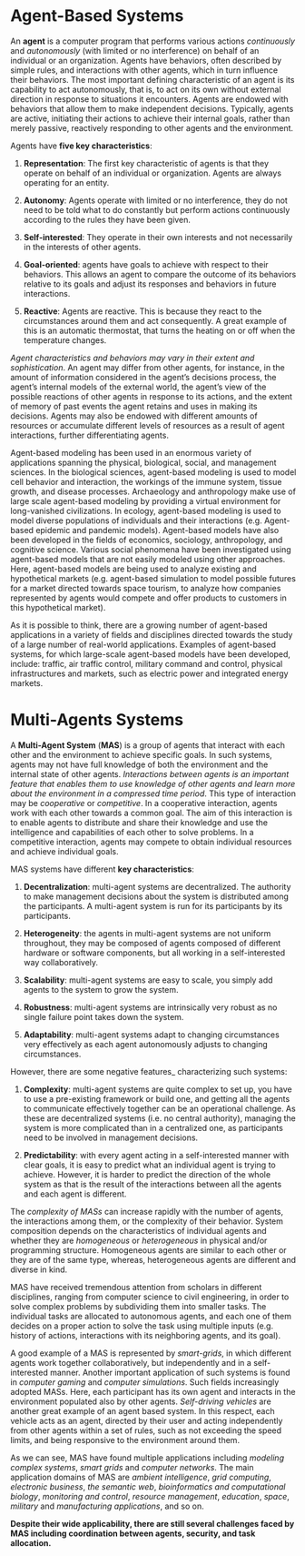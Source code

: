 # Agent-Based Systems

An **agent** is a computer program that performs various actions _continuously_ and _autonomously_  (with limited or no interference) on behalf of an individual or an organization. Agents have behaviors, often described by simple rules, and interactions with other agents, which in turn influence their behaviors. The most important defining characteristic of an agent is its capability to act autonomously, that is, to act on its own without external direction in response to situations it encounters. Agents are endowed with behaviors that allow them to make independent decisions. Typically, agents are active, initiating their actions to achieve their internal goals, rather than merely passive, reactively responding to other agents and the environment. 

Agents have **five key characteristics**:

1. **Representation**: The first key characteristic of agents is that they operate on behalf of an individual or organization. Agents are always operating for an entity. 

2. **Autonomy**: Agents operate with limited or no interference, they do not need to be told what to do constantly but perform actions continuously according to the rules they have been given.

3. **Self-interested**: They operate in their own interests and not necessarily in the interests of other agents.

4. **Goal-oriented**:  agents have goals to achieve with respect to their behaviors. This allows an agent to compare the outcome of its behaviors relative to its goals and adjust its responses and behaviors in future interactions.

5. **Reactive**: Agents are reactive. This is because they react to the circumstances around them and act consequently. A great example of this is an automatic thermostat, that turns the heating on or off when the temperature changes.

_Agent characteristics and behaviors may vary in their extent and sophistication_. An agent may differ from other agents, for instance, in the amount of information considered in the agent’s decisions process, the agent’s internal models of the external world, the agent’s view of the possible reactions of other agents in response to its actions, and the extent of memory of past events the agent retains and uses in making its decisions. Agents may also be endowed with  different amounts of resources or accumulate different levels of resources as a result of agent interactions, further differentiating agents.

Agent-based modeling has been used in an enormous variety of applications spanning the physical, biological, social, and management sciences. In the biological sciences, agent-based modeling is used to model cell behavior and interaction, the workings of the immune system, tissue growth, and disease processes. Archaeology and anthropology make use of large scale agent-based modeling by providing a virtual environment for long-vanished civilizations. In ecology, agent-based modeling is used to model diverse populations of individuals and their interactions (e.g. Agent-based epidemic and pandemic models). Agent-based models have also been developed in the fields of economics, sociology, anthropology, and cognitive science. Various social phenomena have been investigated using agent-based models that are not easily modeled using other approaches. Here, agent-based models are being used to analyze existing and hypothetical markets (e.g. agent-based simulation to model possible futures for a market directed towards space tourism, to analyze how companies represented by agents would compete and offer products to customers in this hypothetical market).

As it is possible to think, there are a growing number of agent-based applications in a variety of fields and disciplines directed towards the study of a large number of real-world applications. Examples of agent-based systems, for which large-scale agent-based models have been developed, include: traffic, air traffic control, military command and control, physical infrastructures and markets, such as electric power and integrated energy markets. 

# Multi-Agents Systems

A **Multi-Agent System** (**MAS**) is a group of agents that interact with each other and the environment to achieve specific goals. In such systems, agents may not have full knowledge of both the environment and the internal state of other agents. _Interactions between agents is an important feature that enables them to use knowledge of other agents and learn more about the environment in a compressed time period_. This type of interaction may be _cooperative_ or _competitive_. In a cooperative interaction, agents work with each other towards a common goal. The aim of this interaction is to enable agents to distribute and share their knowledge and use the intelligence and capabilities of each other to solve problems. In a competitive interaction, agents may compete to obtain individual resources and achieve individual goals. 

MAS systems have different **key characteristics**:

1. **Decentralization**: multi-agent systems are decentralized. The authority to make management decisions about the system is distributed among the participants. A multi-agent system is run for its participants by its participants.

2. **Heterogeneity**: the agents in multi-agent systems are not uniform throughout, they may be composed of agents composed of different hardware or software components, but all working in a self-interested way collaboratively.

3. **Scalability**: multi-agent systems are easy to scale, you simply add agents to the system to grow the system.

4. **Robustness**: multi-agent systems are intrinsically very robust as no single failure point takes down the system. 

5. **Adaptability**: multi-agent systems adapt to changing circumstances very effectively as each agent autonomously adjusts to changing circumstances.

However, there are some negative features_ characterizing such systems:

1. **Complexity**: multi-agent systems are quite complex to set up, you have to use a pre-existing framework or build one, and getting all the agents to communicate effectively together can be an operational challenge. As these are decentralized systems (i.e. no central authority), managing the system is more complicated than in a centralized one, as participants need to be involved in management decisions.

2. **Predictability**: with every agent acting in a self-interested manner with clear goals, it is easy to predict what an individual agent is trying to achieve. However, it is harder to predict the direction of the whole system as that is the result of the interactions between all the agents and each agent is different. 

The _complexity of MASs_ can increase rapidly with the number of agents, the interactions among them, or the complexity of their behavior. System composition depends on the characteristics of individual agents and whether they are _homogeneous_ or _heterogeneous_ in physical and/or programming structure. Homogeneous agents are similar to each other or they are of the same type, whereas, heterogeneous agents are different and diverse in kind. 

MAS have received tremendous attention from scholars in different disciplines, ranging from computer science to civil engineering, in order to solve complex problems by subdividing them into smaller tasks. The individual tasks are allocated to autonomous agents, and each one of them decides on a proper action to solve the task using multiple inputs (e.g. history of actions, interactions with its neighboring agents, and its goal). 

A good example of a MAS is represented by _smart-grids_, in which different agents work together collaboratively, but independently and in a self-interested manner. Another important application of such systems is found in _computer gaming_ and _computer simulations_. Such fields increasingly adopted MASs. Here, each participant has its own agent and interacts in the environment populated also by other agents. _Self-driving vehicles_ are another great example of an agent based system. In this respect, each vehicle acts as an agent, directed by their user and acting independently from other agents within a set of rules, such as not exceeding the speed limits, and being responsive to the environment around them. 

As we can see, MAS have found multiple applications including _modeling complex systems_, _smart grids_ and _computer networks_. The main application domains of MAS are _ambient intelligence_, _grid computing_, _electronic business_, _the semantic web_, _bioinformatics and computational biology_, _monitoring and control_, _resource management_, _education_, _space_, _military_ and _manufacturing applications_, and so on.
 
**Despite their wide applicability, there are still several challenges faced by MAS including coordination between agents, security, and task allocation.**
